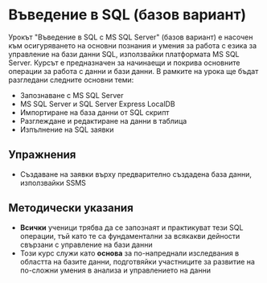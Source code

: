 # Въведение в SQL (базов вариант)

Урокът "Въведение в SQL с MS SQL Server" (базов вариант) е насочен към осигуряването на основни познания и умения за работа с езика за управление на бази данни SQL, използвайки платформата MS SQL Server. Курсът е предназначен за начинаещи и покрива основните операции за работа с данни и бази данни. В рамките на урока ще бъдат разгледани следните основни теми:
  - Запознаване с MS SQL Server
  - MS SQL Server и SQL Server Express LocalDB
  - Импортиране на база данни от SQL скрипт
  - Разглеждане и редактиране на данни в таблица
  - Изпълнение на SQL заявки

## Упражнения
  - Създаване на заявки върху предварително създадена база данни, използвайки SSMS

## Методически указания
  - **Всички** ученици трябва да се запознаят и практикуват тези SQL операции, тъй като те са фундаментални за всякакви дейности свързани с управление на бази данни
  - Този курс служи като **основа** за по-напреднали изследвания в областта на базите данни, подготвяйки участниците за развитие на по-сложни умения в анализа и управлението на данни
